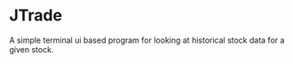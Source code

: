 # JTrade
A simple terminal ui based program for looking at historical stock data for a given stock.
